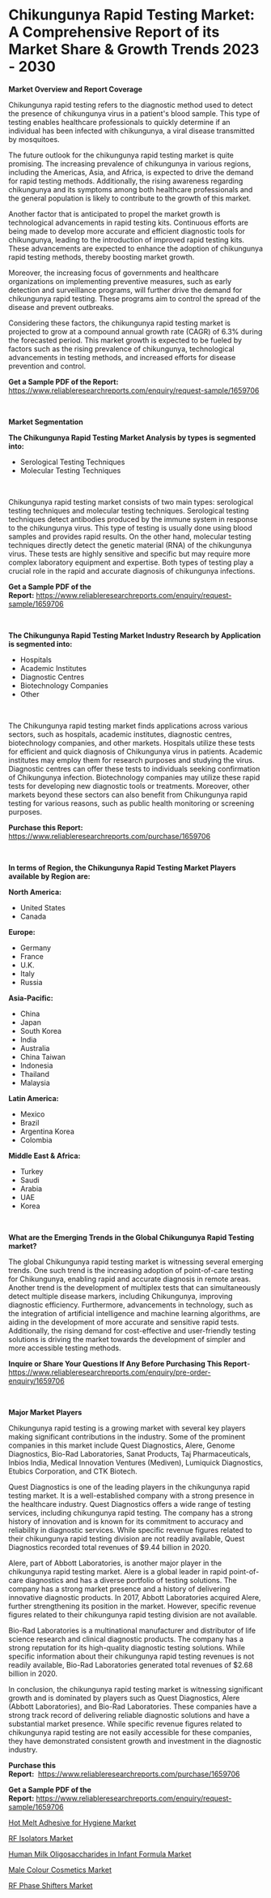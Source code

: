 <p><h1>Chikungunya Rapid Testing Market: A Comprehensive Report of its Market Share & Growth Trends 2023 - 2030</h1></p><p><strong>Market Overview and Report Coverage</strong></p>
<p><p>Chikungunya rapid testing refers to the diagnostic method used to detect the presence of chikungunya virus in a patient's blood sample. This type of testing enables healthcare professionals to quickly determine if an individual has been infected with chikungunya, a viral disease transmitted by mosquitoes.</p><p>The future outlook for the chikungunya rapid testing market is quite promising. The increasing prevalence of chikungunya in various regions, including the Americas, Asia, and Africa, is expected to drive the demand for rapid testing methods. Additionally, the rising awareness regarding chikungunya and its symptoms among both healthcare professionals and the general population is likely to contribute to the growth of this market.</p><p>Another factor that is anticipated to propel the market growth is technological advancements in rapid testing kits. Continuous efforts are being made to develop more accurate and efficient diagnostic tools for chikungunya, leading to the introduction of improved rapid testing kits. These advancements are expected to enhance the adoption of chikungunya rapid testing methods, thereby boosting market growth.</p><p>Moreover, the increasing focus of governments and healthcare organizations on implementing preventive measures, such as early detection and surveillance programs, will further drive the demand for chikungunya rapid testing. These programs aim to control the spread of the disease and prevent outbreaks.</p><p>Considering these factors, the chikungunya rapid testing market is projected to grow at a compound annual growth rate (CAGR) of 6.3% during the forecasted period. This market growth is expected to be fueled by factors such as the rising prevalence of chikungunya, technological advancements in testing methods, and increased efforts for disease prevention and control.</p></p>
<p><strong>Get a Sample PDF of the Report:</strong> <a href="https://www.reliableresearchreports.com/enquiry/request-sample/1659706">https://www.reliableresearchreports.com/enquiry/request-sample/1659706</a></p>
<p>&nbsp;</p>
<p><strong>Market Segmentation</strong></p>
<p><strong>The Chikungunya Rapid Testing Market Analysis by types is segmented into:</strong></p>
<p><ul><li>Serological Testing Techniques</li><li>Molecular Testing Techniques</li></ul></p>
<p>&nbsp;</p>
<p><p>Chikungunya rapid testing market consists of two main types: serological testing techniques and molecular testing techniques. Serological testing techniques detect antibodies produced by the immune system in response to the chikungunya virus. This type of testing is usually done using blood samples and provides rapid results. On the other hand, molecular testing techniques directly detect the genetic material (RNA) of the chikungunya virus. These tests are highly sensitive and specific but may require more complex laboratory equipment and expertise. Both types of testing play a crucial role in the rapid and accurate diagnosis of chikungunya infections.</p></p>
<p><strong>Get a Sample PDF of the Report:</strong>&nbsp;<a href="https://www.reliableresearchreports.com/enquiry/request-sample/1659706">https://www.reliableresearchreports.com/enquiry/request-sample/1659706</a></p>
<p>&nbsp;</p>
<p><strong>The Chikungunya Rapid Testing Market Industry Research by Application is segmented into:</strong></p>
<p><ul><li>Hospitals</li><li>Academic Institutes</li><li>Diagnostic Centres</li><li>Biotechnology Companies</li><li>Other</li></ul></p>
<p>&nbsp;</p>
<p><p>The Chikungunya rapid testing market finds applications across various sectors, such as hospitals, academic institutes, diagnostic centres, biotechnology companies, and other markets. Hospitals utilize these tests for efficient and quick diagnosis of Chikungunya virus in patients. Academic institutes may employ them for research purposes and studying the virus. Diagnostic centres can offer these tests to individuals seeking confirmation of Chikungunya infection. Biotechnology companies may utilize these rapid tests for developing new diagnostic tools or treatments. Moreover, other markets beyond these sectors can also benefit from Chikungunya rapid testing for various reasons, such as public health monitoring or screening purposes.</p></p>
<p><strong>Purchase this Report:</strong>&nbsp; <a href="https://www.reliableresearchreports.com/purchase/1659706">https://www.reliableresearchreports.com/purchase/1659706</a></p>
<p>&nbsp;</p>
<p><strong>In terms of Region, the Chikungunya Rapid Testing Market Players available by Region are:</strong></p>
<p>
    <p> <strong> North America: </strong>
        <ul>
            <li>United States</li>
            <li>Canada</li>
        </ul>
        </p> 
    <p> <strong> Europe: </strong>
        <ul>
            <li>Germany</li>
            <li>France</li>
            <li>U.K.</li>
            <li>Italy</li>
            <li>Russia</li>
        </ul>
        </p> 
    <p> <strong> Asia-Pacific: </strong>
        <ul>
            <li>China</li>
            <li>Japan</li>
            <li>South Korea</li>
            <li>India</li>
            <li>Australia</li>
            <li>China Taiwan</li>
            <li>Indonesia</li>
            <li>Thailand</li>
            <li>Malaysia</li>
        </ul>
        </p> 
    <p> <strong> Latin America: </strong>
        <ul>
            <li>Mexico</li>
            <li>Brazil</li>
            <li>Argentina Korea</li>
            <li>Colombia</li>
        </ul>
        </p> 
    <p> <strong> Middle East & Africa: </strong>
        <ul>
            <li>Turkey</li>
            <li>Saudi</li>
            <li>Arabia</li>
            <li>UAE</li>
            <li>Korea</li>
        </ul>
    </p>
    </p>
<p>&nbsp;</p>
<p><strong>What are the Emerging Trends in the Global Chikungunya Rapid Testing market?</strong></p>
<p><p>The global Chikungunya rapid testing market is witnessing several emerging trends. One such trend is the increasing adoption of point-of-care testing for Chikungunya, enabling rapid and accurate diagnosis in remote areas. Another trend is the development of multiplex tests that can simultaneously detect multiple disease markers, including Chikungunya, improving diagnostic efficiency. Furthermore, advancements in technology, such as the integration of artificial intelligence and machine learning algorithms, are aiding in the development of more accurate and sensitive rapid tests. Additionally, the rising demand for cost-effective and user-friendly testing solutions is driving the market towards the development of simpler and more accessible testing methods.</p></p>
<p><strong>Inquire or Share Your Questions If Any Before Purchasing This Report</strong>- <a href="https://www.reliableresearchreports.com/enquiry/pre-order-enquiry/1659706">https://www.reliableresearchreports.com/enquiry/pre-order-enquiry/1659706</a></p>
<p>&nbsp;</p>
<p><strong>Major Market Players</strong></p>
<p><p>Chikungunya rapid testing is a growing market with several key players making significant contributions in the industry. Some of the prominent companies in this market include Quest Diagnostics, Alere, Genome Diagnostics, Bio-Rad Laboratories, Sanat Products, Taj Pharmaceuticals, Inbios India, Medical Innovation Ventures (Mediven), Lumiquick Diagnostics, Etubics Corporation, and CTK Biotech.</p><p>Quest Diagnostics is one of the leading players in the chikungunya rapid testing market. It is a well-established company with a strong presence in the healthcare industry. Quest Diagnostics offers a wide range of testing services, including chikungunya rapid testing. The company has a strong history of innovation and is known for its commitment to accuracy and reliability in diagnostic services. While specific revenue figures related to their chikungunya rapid testing division are not readily available, Quest Diagnostics recorded total revenues of $9.44 billion in 2020.</p><p>Alere, part of Abbott Laboratories, is another major player in the chikungunya rapid testing market. Alere is a global leader in rapid point-of-care diagnostics and has a diverse portfolio of testing solutions. The company has a strong market presence and a history of delivering innovative diagnostic products. In 2017, Abbott Laboratories acquired Alere, further strengthening its position in the market. However, specific revenue figures related to their chikungunya rapid testing division are not available.</p><p>Bio-Rad Laboratories is a multinational manufacturer and distributor of life science research and clinical diagnostic products. The company has a strong reputation for its high-quality diagnostic testing solutions. While specific information about their chikungunya rapid testing revenues is not readily available, Bio-Rad Laboratories generated total revenues of $2.68 billion in 2020.</p><p>In conclusion, the chikungunya rapid testing market is witnessing significant growth and is dominated by players such as Quest Diagnostics, Alere (Abbott Laboratories), and Bio-Rad Laboratories. These companies have a strong track record of delivering reliable diagnostic solutions and have a substantial market presence. While specific revenue figures related to chikungunya rapid testing are not easily accessible for these companies, they have demonstrated consistent growth and investment in the diagnostic industry.</p></p>
<p><strong>Purchase this Report:</strong>&nbsp;&nbsp;<a href="https://www.reliableresearchreports.com/purchase/1659706">https://www.reliableresearchreports.com/purchase/1659706</a></p>
<p></p>
<p><strong>Get a Sample PDF of the Report:</strong>&nbsp;<a href="https://www.reliableresearchreports.com/enquiry/request-sample/1659706">https://www.reliableresearchreports.com/enquiry/request-sample/1659706</a></p>
<p><p><a href="https://www.linkedin.com/pulse/hot-melt-adhesive-hygiene-market-size-share-global-analysis/">Hot Melt Adhesive for Hygiene Market</a></p><p><a href="https://medium.com/@v8581137/rf-isolators-market-size-growth-forecast-2023-2030-49ef7d6fd37a">RF Isolators Market</a></p><p><a href="https://www.linkedin.com/pulse/human-milk-oligosaccharides-infant-formula-market-research/">Human Milk Oligosaccharides in Infant Formula Market</a></p><p><a href="https://www.linkedin.com/pulse/male-colour-cosmetics-market-size-2023-/">Male Colour Cosmetics Market</a></p><p><a href="https://medium.com/@v4171497/rf-phase-shifters-market-size-growth-forecast-2023-2030-5647eb24e188">RF Phase Shifters Market</a></p></p>